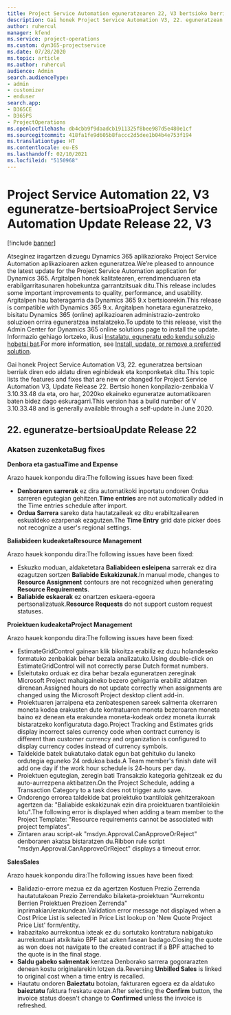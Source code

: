 ```yaml
---
title: Project Service Automation eguneratzearen 22, V3 bertsioko berrikuntzak edo aldaketak
description: Gai honek Project Service Automation V3, 22. eguneratzean erabilgarri dauden eginbideak eta konponketak ditu.
author: ruhercul
manager: kfend
ms.service: project-operations
ms.custom: dyn365-projectservice
ms.date: 07/28/2020
ms.topic: article
ms.author: ruhercul
audience: Admin
search.audienceType:
- admin
- customizer
- enduser
search.app:
- D365CE
- D365PS
- ProjectOperations
ms.openlocfilehash: db4cbb9f9daadcb1911325f8bee987d5e480e1cf
ms.sourcegitcommit: 418fa1fe9d605b8faccc2d5dee1b04b4e753f194
ms.translationtype: HT
ms.contentlocale: eu-ES
ms.lasthandoff: 02/10/2021
ms.locfileid: "5150968"
---
```

# <a name="project-service-automation-update-release-22-v3"></a><span data-ttu-id="d2178-103">Project Service Automation 22, V3 eguneratze-bertsioa</span><span class="sxs-lookup"><span data-stu-id="d2178-103">Project Service Automation Update Release 22, V3</span></span>

[!include [banner](../includes/psa-now-project-operations.md)]

<span data-ttu-id="d2178-104">Atseginez iragartzen dizuegu Dynamics 365 aplikaziorako Project Service Automation aplikazioaren azken eguneratzea.</span><span class="sxs-lookup"><span data-stu-id="d2178-104">We’re pleased to announce the latest update for the Project Service Automation application for Dynamics 365.</span></span> <span data-ttu-id="d2178-105">Argitalpen honek kalitatearen, errendimenduaren eta erabilgarritasunaren hobekuntza garrantzitsuak ditu.</span><span class="sxs-lookup"><span data-stu-id="d2178-105">This release includes some important improvements to quality, performance, and usability.</span></span> <span data-ttu-id="d2178-106">Argitalpen hau bateragarria da Dynamics 365 9.x bertsioarekin.</span><span class="sxs-lookup"><span data-stu-id="d2178-106">This release is compatible with Dynamics 365 9.x.</span></span> <span data-ttu-id="d2178-107">Argitalpen honetara eguneratzeko, bisitatu Dynamics 365 (online) aplikazioaren administrazio-zentroko soluzioen orrira eguneratzea instalatzeko.</span><span class="sxs-lookup"><span data-stu-id="d2178-107">To update to this release, visit the Admin Center for Dynamics 365 online solutions page to install the update.</span></span> <span data-ttu-id="d2178-108">Informazio gehiago lortzeko, ikusi [Instalatu, eguneratu edo kendu soluzio hobetsi bat](https://docs.microsoft.com/power-platform/admin/install-remove-preferred-solution).</span><span class="sxs-lookup"><span data-stu-id="d2178-108">For more information, see [Install, update, or remove a preferred solution](https://docs.microsoft.com/power-platform/admin/install-remove-preferred-solution).</span></span>

<span data-ttu-id="d2178-109">Gai honek Project Service Automation V3, 22. eguneratzea bertsioan berriak diren edo aldatu diren eginbideak eta konponketak ditu.</span><span class="sxs-lookup"><span data-stu-id="d2178-109">This topic lists the features and fixes that are new or changed for Project Service Automation V3, Update Release 22.</span></span> <span data-ttu-id="d2178-110">Bertsio honen konpilazio-zenbakia V 3.10.33.48 da eta, oro har, 2020ko ekaineko eguneratze automatikoaren baten bidez dago eskuragarri.</span><span class="sxs-lookup"><span data-stu-id="d2178-110">This version has a build number of V 3.10.33.48 and is generally available through a self-update in June 2020.</span></span>

## <a name="update-release-22"></a><span data-ttu-id="d2178-111">22. eguneratze-bertsioa</span><span class="sxs-lookup"><span data-stu-id="d2178-111">Update Release 22</span></span>

### <a name="bug-fixes"></a><span data-ttu-id="d2178-112">Akatsen zuzenketa</span><span class="sxs-lookup"><span data-stu-id="d2178-112">Bug fixes</span></span>



<span data-ttu-id="d2178-113">**Denbora eta gastua**</span><span class="sxs-lookup"><span data-stu-id="d2178-113">**Time and Expense**</span></span>

<span data-ttu-id="d2178-114">Arazo hauek konpondu dira:</span><span class="sxs-lookup"><span data-stu-id="d2178-114">The following issues have been fixed:</span></span>

- <span data-ttu-id="d2178-115">**Denboraren sarrerak** ez dira automatikoki inportatu ondoren Ordua sarreren egutegian gehitzen.</span><span class="sxs-lookup"><span data-stu-id="d2178-115">**Time entries** are not automatically added in the Time entries schedule after import.</span></span>
- <span data-ttu-id="d2178-116">**Ordua Sarrera** sareko data hautatzaileak ez ditu erabiltzailearen eskualdeko ezarpenak ezagutzen.</span><span class="sxs-lookup"><span data-stu-id="d2178-116">The **Time Entry** grid date picker does not recognize a user's regional settings.</span></span>

<span data-ttu-id="d2178-117">**Baliabideen kudeaketa**</span><span class="sxs-lookup"><span data-stu-id="d2178-117">**Resource Management**</span></span>

<span data-ttu-id="d2178-118">Arazo hauek konpondu dira:</span><span class="sxs-lookup"><span data-stu-id="d2178-118">The following issues have been fixed:</span></span>

- <span data-ttu-id="d2178-119">Eskuzko moduan, aldaketetara **Baliabideen esleipena** sarrerak ez dira ezagutzen sortzen **Baliabide Eskakizunak**.</span><span class="sxs-lookup"><span data-stu-id="d2178-119">In manual mode, changes to **Resource Assignment** contours are not recognized when generating **Resource Requirements**.</span></span>
- <span data-ttu-id="d2178-120">**Baliabide eskaerak** ez onartzen eskaera-egoera pertsonalizatuak.</span><span class="sxs-lookup"><span data-stu-id="d2178-120">**Resource Requests** do not support custom request statuses.</span></span>

<span data-ttu-id="d2178-121">**Proiektuen kudeaketa**</span><span class="sxs-lookup"><span data-stu-id="d2178-121">**Project Management**</span></span>

<span data-ttu-id="d2178-122">Arazo hauek konpondu dira:</span><span class="sxs-lookup"><span data-stu-id="d2178-122">The following issues have been fixed:</span></span>

- <span data-ttu-id="d2178-123">EstimateGridControl gainean klik bikoitza erabiliz ez duzu holandeseko formatuko zenbakiak behar bezala analizatuko.</span><span class="sxs-lookup"><span data-stu-id="d2178-123">Using double-click on EstimateGridControl will not correctly parse Dutch format numbers.</span></span>
- <span data-ttu-id="d2178-124">Esleitutako orduak ez dira behar bezala eguneratzen zereginak Microsoft Project mahaigaineko bezero gehigarria erabiliz aldatzen direnean.</span><span class="sxs-lookup"><span data-stu-id="d2178-124">Assigned hours do not update correctly when assignments are changed using the Microsoft Project desktop client add-in.</span></span>
- <span data-ttu-id="d2178-125">Proiektuaren jarraipena eta zenbatespenen sareek salmenta okerraren moneta kodea erakusten dute kontratuaren moneta bezeroaren moneta baino ez denean eta erakundea moneta-kodeak ordez moneta ikurrak bistaratzeko konfiguratuta dago.</span><span class="sxs-lookup"><span data-stu-id="d2178-125">Project Tracking and Estimates grids display incorrect sales currency code when contract currency is different than customer currency and organization is configured to display currency codes instead of currency symbols.</span></span>
- <span data-ttu-id="d2178-126">Taldekide batek bukatutako datak egun bat gehituko du laneko ordutegia eguneko 24 ordukoa bada.</span><span class="sxs-lookup"><span data-stu-id="d2178-126">A Team member's finish date will add one day if the work hour schedule is 24-hours per day.</span></span>
- <span data-ttu-id="d2178-127">Proiektuen egutegian, zeregin bati Transakzio kategoria gehitzeak ez du auto-aurrezpena aktibatzen.</span><span class="sxs-lookup"><span data-stu-id="d2178-127">On the Project Schedule, adding a Transaction Category to a task does not trigger auto save.</span></span>
- <span data-ttu-id="d2178-128">Ondorengo errorea taldekide bat proiektuko txantiloiak gehitzerakoan agertzen da: "Baliabide eskakizunak ezin dira proiektuaren txantiloiekin lotu".</span><span class="sxs-lookup"><span data-stu-id="d2178-128">The following error is displayed when adding a team member to the Project Template: "Resource requirements cannot be associated with project templates".</span></span> 
- <span data-ttu-id="d2178-129">Zintaren arau script-ak "msdyn.Approval.CanApproveOrReject" denboraren akatsa bistaratzen du.</span><span class="sxs-lookup"><span data-stu-id="d2178-129">Ribbon rule script "msdyn.Approval.CanApproveOrReject" displays a timeout error.</span></span>

<span data-ttu-id="d2178-130">**Sales**</span><span class="sxs-lookup"><span data-stu-id="d2178-130">**Sales**</span></span>

<span data-ttu-id="d2178-131">Arazo hauek konpondu dira:</span><span class="sxs-lookup"><span data-stu-id="d2178-131">The following issues have been fixed:</span></span>

- <span data-ttu-id="d2178-132">Balidazio-errore mezua ez da agertzen Kostuen Prezio Zerrenda hautatutakoan Prezio Zerrendako bilaketa-proiektuan "Aurrekontu Berrien Proiektuen Prezioen Zerrenda" inprimakian/erakundean.</span><span class="sxs-lookup"><span data-stu-id="d2178-132">Validation error message not displayed when a Cost Price List is selected in Price List lookup on 'New Quote Project Price List' form/entity.</span></span>
- <span data-ttu-id="d2178-133">Irabazitako aurrekontua ixteak ez du sortutako kontratura nabigatuko aurrekontuari atxikitako BPF bat azken fasean badago.</span><span class="sxs-lookup"><span data-stu-id="d2178-133">Closing the quote as won does not navigate to the created contract if a BPF attached to the quote is in the final stage.</span></span>
- <span data-ttu-id="d2178-134">**Saldu gabeko salmentak** kentzea Denborako sarrera gogorarazten denean kostu originalarekin lotzen da.</span><span class="sxs-lookup"><span data-stu-id="d2178-134">Reversing **Unbilled Sales** is linked to original cost when a time entry is recalled.</span></span>
- <span data-ttu-id="d2178-135">Hautatu ondoren **Baieztatu** botoian, fakturaren egoera ez da aldatuko **baieztatu** faktura freskatu ezean.</span><span class="sxs-lookup"><span data-stu-id="d2178-135">After selecting the **Confirm** button, the invoice status doesn't change to **Confirmed** unless the invoice is refreshed.</span></span>
